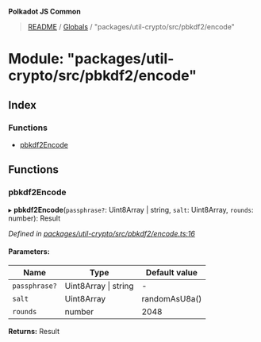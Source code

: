 **Polkadot JS Common**

> [README](../README.md) / [Globals](../globals.md) / "packages/util-crypto/src/pbkdf2/encode"

# Module: "packages/util-crypto/src/pbkdf2/encode"

## Index

### Functions

* [pbkdf2Encode](_packages_util_crypto_src_pbkdf2_encode_.md#pbkdf2encode)

## Functions

### pbkdf2Encode

▸ **pbkdf2Encode**(`passphrase?`: Uint8Array \| string, `salt`: Uint8Array, `rounds`: number): Result

*Defined in [packages/util-crypto/src/pbkdf2/encode.ts:16](https://github.com/polkadot-js/common/blob/c366e637/packages/util-crypto/src/pbkdf2/encode.ts#L16)*

#### Parameters:

Name | Type | Default value |
------ | ------ | ------ |
`passphrase?` | Uint8Array \| string | - |
`salt` | Uint8Array | randomAsU8a() |
`rounds` | number | 2048 |

**Returns:** Result
